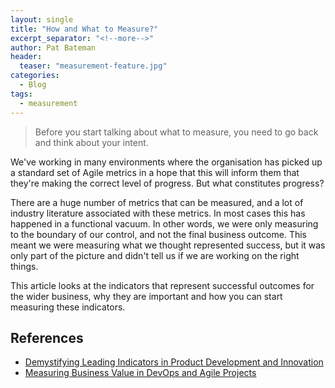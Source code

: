 ```yaml
---
layout: single
title: "How and What to Measure?"
excerpt_separator: "<!--more-->"
author: Pat Bateman
header:
  teaser: "measurement-feature.jpg"
categories:
  - Blog
tags:
  - measurement
---
```


> Before you start talking about what to measure, you need to go back and think about your intent. 

We've working in many environments where the organisation has picked up a standard set of Agile metrics in a hope that
this will inform them that they're making the correct level of progress. But what constitutes progress? 

There are a huge number of metrics that can
be measured, and a lot of industry literature associated with these metrics. In most cases this has happened in a 
functional vacuum. In other words, we were only measuring to the boundary of our control, and not the final business
outcome. This meant we were measuring what we thought represented success, but it was only part of the picture and
didn't tell us if we are working on the right things.

This article looks at the indicators that represent successful outcomes for the wider business, why they are important
and how you can start measuring these indicators.

## References

* [Demystifying Leading Indicators in Product Development and Innovation](https://www.scaledagile.com/blog/demystifying-leading-indicators-in-product-development-and-innovation/)
* [Measuring Business Value in DevOps and Agile Projects](https://www.linkedin.com/pulse/measuring-business-value-devops-agile-projects-andre-kaminski/)